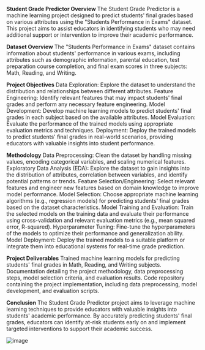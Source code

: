 **Student Grade Predictor Overview**
The Student Grade Predictor is a machine learning project designed to predict students' final grades based on various attributes using the "Students Performance in Exams" dataset. 
This project aims to assist educators in identifying students who may need additional support or intervention to improve their academic performance.

**Dataset Overview**
The "Students Performance in Exams" dataset contains information about students' performance in various exams, including attributes such as demographic information, parental education,
test preparation course completion, and final exam scores in three subjects: Math, Reading, and Writing.

**Project Objectives**
Data Exploration: Explore the dataset to understand the distribution and relationships between different attributes.
Feature Engineering: Identify relevant features that may impact students' final grades and perform any necessary feature engineering.
Model Development: Develop machine learning models to predict students' final grades in each subject based on the available attributes.
Model Evaluation: Evaluate the performance of the trained models using appropriate evaluation metrics and techniques.
Deployment: Deploy the trained models to predict students' final grades in real-world scenarios, providing educators with valuable insights into student performance.

**Methodology**
Data Preprocessing: Clean the dataset by handling missing values, encoding categorical variables, and scaling numerical features.
Exploratory Data Analysis (EDA): Explore the dataset to gain insights into the distribution of attributes, correlation between variables, and identify potential patterns or trends.
Feature Selection/Engineering: Select relevant features and engineer new features based on domain knowledge to improve model performance.
Model Selection: Choose appropriate machine learning algorithms (e.g., regression models) for predicting students' final grades based on the dataset characteristics.
Model Training and Evaluation: Train the selected models on the training data and evaluate their performance using cross-validation and relevant evaluation metrics (e.g., mean squared error, R-squared).
Hyperparameter Tuning: Fine-tune the hyperparameters of the models to optimize their performance and generalization ability.
Model Deployment: Deploy the trained models to a suitable platform or integrate them into educational systems for real-time grade prediction.

**Project Deliverables**
Trained machine learning models for predicting students' final grades in Math, Reading, and Writing subjects.
Documentation detailing the project methodology, data preprocessing steps, model selection criteria, and evaluation results.
Code repository containing the project implementation, including data preprocessing, model development, and evaluation scripts.

**Conclusion**
The Student Grade Predictor project aims to leverage machine learning techniques to provide educators with valuable insights into students' academic performance.
By accurately predicting students' final grades, educators can identify at-risk students early on and implement targeted interventions to support their academic success.

![image](https://github.com/Gowriramu/Gowri-student-Grade-predictor/assets/146983013/3c820387-d7fb-47f3-80dc-baaa5e1feb20)



